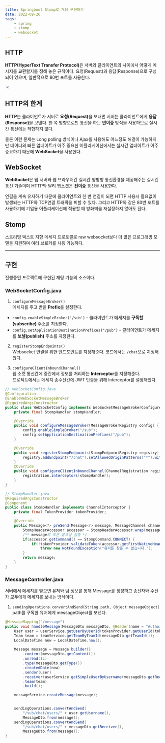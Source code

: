 ```yaml
---
title: Springboot Stomp로 채팅 구현하기
date: 2022-09-26
tags:
    - spring
    - stomp
    - websocket
---
```


## HTTP 
<b>HTTP(HyperText Transfer Protocol)</b>은  서버와 클라이언트의 사이에서 어떻게 메시지를 교환할지를 정해 놓은 규칙이다. 요청(Request)과 응답(Response)으로 구성되어 있으며, 일반적으로 80번 포트를 사용한다. 

<img src="https://upload.wikimedia.org/wikipedia/commons/thumb/5/5b/HTTP_logo.svg/1200px-HTTP_logo.svg.png" style = "transform: scale(0.5); left: 0"/>

## HTTP의 한계

<b>HTTP</b>는 클라이언트가 서버로 <b>요청(Request)</b>을 보내면 서버는 클라이언트에게 <b>응답(Response)</b>을 보낸다. 한 쪽 방향으로만 통신을 하는 <b>반이중</b> 방식을 사용하므로 실시간 통신에는 적합하지 않다.  
  
물론  이런 문제는 Long polling 방식이나 Ajax를 사용해도 어느정도 해결이 가능하지만 데이터의 빠른 업데이트가 아주 중요한 어플리케이션에서는 실시간 업데이트가 아주 중요하기 때문에 <b>WebSocket</b>을 사용한다.

## WebSocket
<b>WebSocket</b>은 웹 서버와 웹 브라우저간 실시간 양방향 통신환경을 제공해주는 실시간 통신 기술이며 HTTP와 달리 웹소켓은 <b>전이중</b> 통신을 사용한다.  
  

연결을 계속 유지하기 때문에 클라이언트와 한 번 연결이 되면 HTTP 사용시 필요없이 발생되는 HTTP와 TCP연결 트래픽을 피할 수 있다. 그리고 HTTP와 같은 80번 포트를 사용하기에 기업용 어플리케이션에 적용할 때 방화벽을 재설정하지 않아도 된다.

## Stomp 
스트리밍 텍스트 지향 메세지 프로토콜로 raw websocket보다 더 많은 프로그래밍 모델을 지원하며 여러 브로커를 사용 가능하다.

---
## 구현

진행중인 프로젝트에 구현된 채팅 기능의 소스이다.

### WebSocketConfig.java

1. `configureMessageBroker()`  
메세지를 주고 받을 **Prefix**를 설정한다.
- `config.enableSimpleBroker('/sub')` - 클라이언트가 메세지를 **구독할(subscribe)** 주소를 지정한다.
- `config.setApplicationDestinationPrefixes("/pub")` - 클라이언트가 메세지를 **보낼(publish)** 주소를 지정한다.

2. `registerStompEndpoints()`  
Websocket 연결을 위한 엔드포인트를 지정해준다. 코드에서는 `/chat`으로 지정해 줬다. 

3. `configureClientInboundChannel()`  
웹 소켓 통신간에 중간에서 정보를 처리하는 **Interceptor**를 지정해준다.  
프로젝트에서는 메세지 송수신간에 JWT 인증을 위해 Interceptor를 설정해줬다.

```java
// WebSocketConfig.java
@Configuration
@EnableWebSocketMessageBroker
@RequiredArgsConstructor
public class WebSocketConfig implements WebSocketMessageBrokerConfigurer {
    private final StompHandler stompHandler; 

    @Override
    public void configureMessageBroker(MessageBrokerRegistry config) {
        config.enableSimpleBroker("/sub"); 
        config.setApplicationDestinationPrefixes("/pub");
    }

    @Override
    public void registerStompEndpoints(StompEndpointRegistry registry) {
        registry.addEndpoint("/chat").setAllowedOriginPatterns("*").withSockJS();
    }
    @Override
    public void configureClientInboundChannel(ChannelRegistration registration) {
        registration.interceptors(stompHandler);
    }
}
```
```java
// StompHandler.java
@RequiredArgsConstructor
@Component
public class StompHandler implements ChannelInterceptor {
    private final TokenProvider tokenProvider;

    @Override
    public Message<?> preSend(Message<?> message, MessageChannel channel) {
        StompHeaderAccessor accessor = StompHeaderAccessor.wrap(message);
        /** message의 토큰 유효성 검증 */
        if(accessor.getCommand() == StompCommand.CONNECT) {
            if(!tokenProvider.validateToken(accessor.getFirstNativeHeader("Authorization")))
                throw new NotFoundException("유저를 찾을 수 없습니다.");  
        }   
        return message;
    }
}
```

### MessageController.java

서버에서 메세지를 받으면 유저와 팀 정보를 통해 Message를 생성하고 송신자와 수신자 모두에게 메세지를 보내는 방식이다.  
1. `sendingOperations.convertAndSend(String path, Object messageObject)`  
path를 구독한 유저에게 messageObject를 보낸다.


```java
@MessageMapping("/message")
public void handleMessage(MessageDto messageDto, @Header(name = "Authorization") String token) {
    User user = userService.getUserByUserId(tokenProvider.getUserId(token));
    Team team = teamService.getTeamByTeamId(messageDto.getTeamId());
    LocalDateTime now = LocalDateTime.now();
        
    Message message = Message.builder()
        .content(messageDto.getContent())
        .unread(1L)
        .type(messageDto.getType())
        .createdDate(now)
        .sender(user)
        .receiver(userService.getSimpleUserByUsername(messageDto.getReceiver()))
        .team(team)
        .build();

    messageService.createMessage(message);

    
    sendingOperations.convertAndSend(
        "/sub/chat/users/" + user.getUsername(), 
        MessageDto.from(message));
    sendingOperations.convertAndSend(
        "/sub/chat/users/" + messageDto.getReceiver(), 
        MessageDto.from(message));
}
```